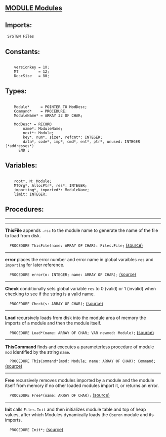 
## [MODULE Modules](https://github.com/io-core/Modules/blob/main/Modules.Mod)

  ## Imports:
` SYSTEM Files`

## Constants:
```
 
    versionkey = 1X; 
    MT         = 12; 
    DescSize   = 80;

```
## Types:
```
 
    Module*     = POINTER TO ModDesc;
    Command*    = PROCEDURE;
    ModuleName* = ARRAY 32 OF CHAR;

    ModDesc* = RECORD
        name*: ModuleName;
        next*: Module;
        key*, num*, size*, refcnt*: INTEGER;
        data*, code*, imp*, cmd*, ent*, ptr*, unused: INTEGER  (*addresses*)
      END ;

```
## Variables:
```
 
    root*, M: Module;
    MTOrg*, AllocPtr*, res*: INTEGER;
    importing*, imported*: ModuleName;
    limit: INTEGER;

```
## Procedures:
---
---
**ThisFile** appends `.rsc` to the module name to generate the name of the file to load from disk.

`  PROCEDURE ThisFile(name: ARRAY OF CHAR): Files.File;` [(source)](https://github.com/io-orig/System/blob/main/Modules.Mod#L50)

---
**error** places the error number and error name in global varaibles `res` and `importing` for later reference.

`  PROCEDURE error(n: INTEGER; name: ARRAY OF CHAR);` [(source)](https://github.com/io-orig/System/blob/main/Modules.Mod#L63)

---
**Check** conditionally sets global variable `res` to 0 (valid) or 1 (invalid) when checking to see if the string is a valid name. 

`  PROCEDURE Check(s: ARRAY OF CHAR);` [(source)](https://github.com/io-orig/System/blob/main/Modules.Mod#L71)

---
**Load** recursively loads from disk into the module area of memory the imports of a module and then the module itself. 

`  PROCEDURE Load*(name: ARRAY OF CHAR; VAR newmod: Module);` [(source)](https://github.com/io-orig/System/blob/main/Modules.Mod#L86)

---
**ThisCommand** finds and executes a parameterless procedure of module `mod` identified by the string `name`.

`  PROCEDURE ThisCommand*(mod: Module; name: ARRAY OF CHAR): Command;` [(source)](https://github.com/io-orig/System/blob/main/Modules.Mod#L233)

---
**Free** recursively removes modules imported by a module and the module itself from memory if no other loaded modules import it, or returns an error.

`  PROCEDURE Free*(name: ARRAY OF CHAR);` [(source)](https://github.com/io-orig/System/blob/main/Modules.Mod#L254)

---
**Init** calls `Files.Init` and then initializes module table and top of heap values, after which Modules dynamically loads the `Oberon` module and its imports.

`  PROCEDURE Init*;` [(source)](https://github.com/io-orig/System/blob/main/Modules.Mod#L271)

